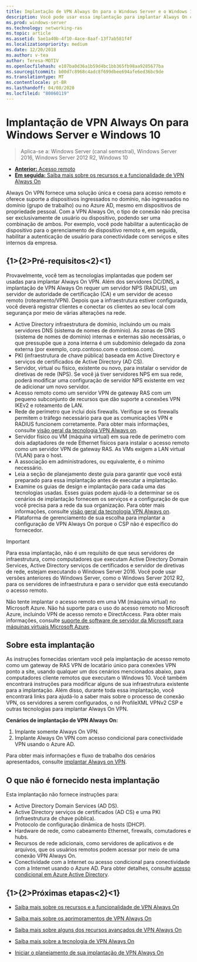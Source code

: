 ```yaml
---
title: Implantação de VPN Always On para o Windows Server e o Windows 10
description: Você pode usar essa implantação para implantar Always On conexões de rede virtual privada (VPN) para funcionários remotos usando o acesso remoto no Windows Server 2016 ou posterior e Always On perfis de VPN para computadores cliente com Windows 10.
ms.prod: windows-server
ms.technology: networking-ras
ms.topic: article
ms.assetid: 5ae1a40b-4f10-4ace-8aaf-13f7ab581f4f
ms.localizationpriority: medium
ms.date: 12/20/2018
ms.author: v-tea
author: Teresa-MOTIV
ms.openlocfilehash: e107ba0d36a1b59d4bc1bb365fb98aa9285677ba
ms.sourcegitcommit: b00d7c8968c4adc8f699dbee694afe6ed36bc9de
ms.translationtype: MT
ms.contentlocale: pt-BR
ms.lasthandoff: 04/08/2020
ms.locfileid: "80860119"
---
```

# <a name="always-on-vpn-deployment-for-windows-server-and-windows-10"></a>Implantação de VPN Always On para Windows Server e Windows 10

>Aplica-se a: Windows Server (canal semestral), Windows Server 2016, Windows Server 2012 R2, Windows 10

- [**Anterior:** Acesso remoto](../../../Remote-Access.md)<br>
- [**Em seguida:** Saiba mais sobre os recursos e a funcionalidade de VPN Always On](../../vpn-map-da.md)

Always On VPN fornece uma solução única e coesa para acesso remoto e oferece suporte a dispositivos ingressados no domínio, não ingressados no domínio (grupo de trabalho) ou no Azure AD, mesmo em dispositivos de propriedade pessoal. Com a VPN Always On, o tipo de conexão não precisa ser exclusivamente de usuário ou dispositivo, podendo ser uma combinação de ambos. Por exemplo, você pode habilitar a autenticação de dispositivo para o gerenciamento de dispositivo remoto e, em seguida, habilitar a autenticação de usuário para conectividade com serviços e sites internos da empresa.

## <a name="prerequisites"></a>{1&gt;{2&gt;Pré-requisitos&lt;2}&lt;1}

Provavelmente, você tem as tecnologias implantadas que podem ser usadas para implantar Always On VPN. Além dos servidores DC/DNS, a implantação de VPN Always On requer um servidor NPS (RADIUS), um servidor de autoridade de certificação (CA) e um servidor de acesso remoto (roteamento/VPN). Depois que a infraestrutura estiver configurada, você deverá registrar clientes e conectar os clientes ao seu local com segurança por meio de várias alterações na rede.

- Active Directory infraestrutura de domínio, incluindo um ou mais servidores DNS (sistema de nomes de domínio). As zonas de DNS (sistema de nomes de domínio) internas e externas são necessárias, o que pressupõe que a zona interna é um subdomínio delegado da zona externa (por exemplo, corp.contoso.com e contoso.com).
- PKI (infraestrutura de chave pública) baseada em Active Directory e serviços de certificados de Active Directory (AD CS).
- Servidor, virtual ou físico, existente ou novo, para instalar o servidor de diretivas de rede (NPS). Se você já tiver servidores NPS em sua rede, poderá modificar uma configuração de servidor NPS existente em vez de adicionar um novo servidor.
- Acesso remoto como um servidor VPN de gateway RAS com um pequeno subconjunto de recursos que dão suporte a conexões VPN IKEv2 e roteamento de LAN.
- Rede de perímetro que inclui dois firewalls.  Verifique se os firewalls permitem o tráfego necessário para que as comunicações VPN e RADIUS funcionem corretamente. Para obter mais informações, consulte [visão geral da tecnologia VPN Always on](../always-on-vpn-technology-overview.md).
- Servidor físico ou VM (máquina virtual) em sua rede de perímetro com dois adaptadores de rede Ethernet físicos para instalar o acesso remoto como um servidor VPN de gateway RAS. As VMs exigem a LAN virtual (VLAN) para o host. 
- A associação em administradores, ou equivalente, é o mínimo necessário.
- Leia a seção de planejamento deste guia para garantir que você está preparado para essa implantação antes de executar a implantação.
- Examine os guias de design e implantação para cada uma das tecnologias usadas. Esses guias podem ajudá-lo a determinar se os cenários de implantação fornecem os serviços e a configuração de que você precisa para a rede da sua organização. Para obter mais informações, consulte [visão geral da tecnologia VPN Always on](../always-on-vpn-technology-overview.md).
- Plataforma de gerenciamento de sua escolha para implantar a configuração de VPN Always On porque o CSP não é específico do fornecedor.

>[!IMPORTANT]
>Para essa implantação, não é um requisito de que seus servidores de infraestrutura, como computadores que executam Active Directory Domain Services, Active Directory serviços de certificados e servidor de diretivas de rede, estejam executando o Windows Server 2016. Você pode usar versões anteriores do Windows Server, como o Windows Server 2012 R2, para os servidores de infraestrutura e para o servidor que está executando o acesso remoto.
>
>Não tente implantar o acesso remoto em uma VM (máquina virtual) no Microsoft Azure. Não há suporte para o uso do acesso remoto no Microsoft Azure, incluindo VPN de acesso remoto e DirectAccess. Para obter mais informações, consulte [suporte de software de servidor da Microsoft para máquinas virtuais Microsoft Azure](https://support.microsoft.com/help/2721672/microsoft-server-software-support-for-microsoft-azure-virtual-machines).

## <a name="about-this-deployment"></a>Sobre esta implantação

As instruções fornecidas orientam você pela implantação de acesso remoto como um gateway de RAS VPN de locatário único para conexões VPN ponto a site, usando qualquer um dos cenários mencionados abaixo, para computadores cliente remotos que executam o Windows 10. Você também encontrará instruções para modificar alguns de sua infraestrutura existente para a implantação. Além disso, durante toda essa implantação, você encontrará links para ajudá-lo a saber mais sobre o processo de conexão VPN, os servidores a serem configurados, o nó ProfileXML VPNv2 CSP e outras tecnologias para implantar Always On VPN.

**Cenários de implantação de VPN Always On:**

1. Implante somente Always On VPN.
2. Implante Always On VPN com acesso condicional para conectividade VPN usando o Azure AD.

Para obter mais informações e fluxo de trabalho dos cenários apresentados, consulte [implantar Always on VPN](always-on-vpn-deploy-deployment.md).

## <a name="what-isnt-provided-in-this-deployment"></a>O que não é fornecido nesta implantação

Esta implantação não fornece instruções para:

- Active Directory Domain Services (AD DS).
- Active Directory serviços de certificados (AD CS) e uma PKI (infraestrutura de chave pública).
- Protocolo de configuração dinâmica de hosts (DHCP).
- Hardware de rede, como cabeamento Ethernet, firewalls, comutadores e hubs.
- Recursos de rede adicionais, como servidores de aplicativos e de arquivos, que os usuários remotos podem acessar por meio de uma conexão VPN Always On.
- Conectividade com a Internet ou acesso condicional para conectividade com a Internet usando o Azure AD. Para obter detalhes, consulte [acesso condicional em Azure Active Directory](https://docs.microsoft.com/azure/active-directory/active-directory-conditional-access-azure-portal).

## <a name="next-steps"></a>{1&gt;{2&gt;Próximas etapas&lt;2}&lt;1}

- [Saiba mais sobre os recursos e a funcionalidade de VPN Always On](../../vpn-map-da.md)

- [Saiba mais sobre os aprimoramentos de VPN Always On](../always-on-vpn-enhancements.md)

- [Saiba mais sobre alguns dos recursos avançados de VPN Always On](always-on-vpn-adv-options.md)

- [Saiba mais sobre a tecnologia de VPN Always On](../always-on-vpn-technology-overview.md)

- [Iniciar o planejamento de sua implantação de VPN Always On](always-on-vpn-deploy-deployment.md)